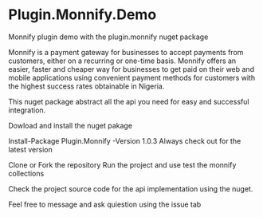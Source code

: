 # Plugin.Monnify.Demo

Monnify plugin demo with the plugin.monnify nuget package

Monnify is a payment gateway for businesses to accept payments from customers, either on a recurring or one-time basis. Monnify offers an easier,
faster and cheaper way for businesses to get paid on their web and mobile applications using convenient payment methods 
for customers with the highest success rates obtainable in Nigeria.

This nuget package abstract all the api you need for easy and successful integration.

Dowload and install the nuget pakage

Install-Package Plugin.Monnify -Version 1.0.3
Always check out for the latest version 

Clone or Fork the repository 
Run the project and use test the monnify collections

Check the project source code for the api implementation using the nuget.

Feel free to message and ask quiestion using the issue tab
